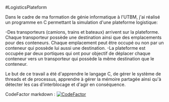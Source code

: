 #LogisticsPlateform

Dans le cadre de ma formation de génie informatique à l'UTBM, j'ai réalisé un programme en C permettant la simulation d'une plateforme logistique:

-Des transporteurs (camions, trains et bateaux) arrivent sur la plateforme. Chaque transporteur possède une destination ainsi que des emplacements pour des conteneurs. Chaque emplacement peut être occupé ou non par un conteneur qui possède lui aussi une destination.
-La plateforme est occupée par deux portiques qui ont pour objectif de déplacer chaque conteneur vers un transporteur qui possède la même destination que le conteneur.

Le but de ce travail a été d'apprendre le langage C, de gérer le système de threads et de processus, apprendre à gérer la mémoire partagée ainsi qu'à détecter les cas d'interblocage et d'agir en conséquence.

CodeFactor markdown : [![CodeFactor](https://www.codefactor.io/repository/github/blomios/logisticsplateform/badge)](https://www.codefactor.io/repository/github/blomios/logisticsplateform)

